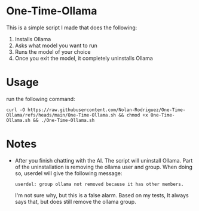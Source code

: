 # One-Time-Ollama
This is a simple script I made that does the following:
1. Installs Ollama
2. Asks what model you want to run
3. Runs the model of your choice
4. Once you exit the model, it completely uninstalls Ollama

# Usage
run the following command:

```
curl -O https://raw.githubusercontent.com/Nolan-Rodriguez/One-Time-Ollama/refs/heads/main/One-Time-Ollama.sh && chmod +x One-Time-Ollama.sh && ./One-Time-Ollama.sh
```

# Notes
- After you finish chatting with the AI. The script will uninstall Ollama. Part of the uninstallation is removing the ollama user and group. When doing so, userdel will give the following message:

  `userdel: group ollama not removed because it has other members.`

  I'm not sure why, but this is a false alarm. Based on my tests, It always says that, but does still remove the ollama group.
